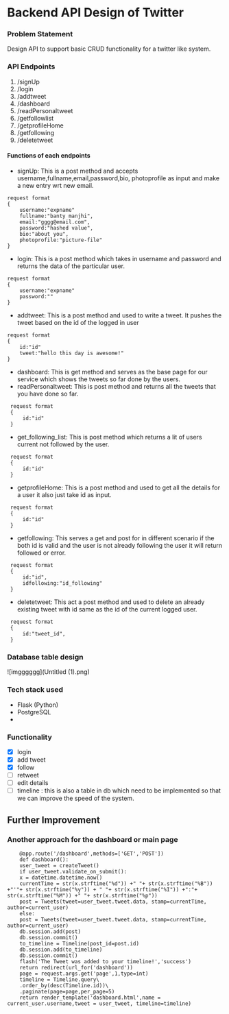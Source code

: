 

# Backend API Design of Twitter   
  
### Problem Statement
Design API to support basic CRUD functionality for a twitter like system. 

### API Endpoints

 1. /signUp
 2. /login
 3. /addtweet
 4. /dashboard
 5. /readPersonaltweet
 6. /getfollowlist
 7. /getprofileHome
 8. /getfollowing
 9. /deletetweet

#### Functions of each endpoints

 - signUp: This is a post method and accepts username,fullname,email,password,bio, photoprofile as input and make a new entry wrt new email.
 ```
 request format
 {
	 username:"expname"
	 fullname:"banty manjhi",
	 email:"gggg@email.com",
	 password:"hashed value",
	 bio:"about you", 
	 photoprofile:"picture-file"
 }
 ```
 - login: This is a post method which takes in username and password and returns the data of the particular user.
 ```
 request format
 {
	 username:"expname"
	 password:""
 }
 ```
 - addtweet: This is a post method and used to write a tweet. It pushes the tweet based on the id of the logged in user 
 ```
 request format
 {
	 id:"id"
	 tweet:"hello this day is awesome!"
 }
 ```
 - dashboard: This is get method and serves as the base page for our service which shows the tweets so far done by the users.
 - readPersonaltweet: This is post method and returns all the tweets that you have done so far.
```
 request format
 {
	 id:"id"
 }
 ```
 
 - get_following_list: This is post method which returns a lit of users current not followed by the user.
```
 request format
 {
	 id:"id"
 }
 ``` 
 
 - getprofileHome: This is a post method and used to get all the details for a user it also just take id as input.
```
 request format
 {
	 id:"id"
 }
 ``` 
 
 - getfollowing: This serves a get and post for in different scenario if the both id is valid and the user is not already following the user it will return followed or error. 
```
 request format
 {
	 id:"id",
	 idfollowing:"id_following"
 }
 ```
 
 - deletetweet: This act a post method and used to delete an already existing tweet with id same as the id of the current logged user.
```
 request format
 {
	 id:"tweet_id",
 }
 ``` 

### Database table design

![imgggggg](Untitled (1).png)

  ### Tech stack used
  

 - Flask (Python)
 - PostgreSQL
 - 
### Functionality 
 - [x] login
 - [x] add tweet
 - [x] follow
 - [ ] retweet
 - [ ] edit details
 - [ ] timeline : this is also a table in db which need to be implemented so that we can improve the speed of the system.

## Further Improvement 
### Another approach for the dashboard or main page  
```  
	@app.route('/dashboard',methods=['GET','POST'])
	def dashboard():
	user_tweet = createTweet()
	if user_tweet.validate_on_submit():
	x = datetime.datetime.now()
	currentTime = str(x.strftime("%d")) +" "+ str(x.strftime("%B")) +"'"+ str(x.strftime("%y")) + " "+ str(x.strftime("%I")) +":"+ str(x.strftime("%M")) +" "+ str(x.strftime("%p"))
	post = Tweets(tweet=user_tweet.tweet.data, stamp=currentTime, author=current_user)
	else:
	post = Tweets(tweet=user_tweet.tweet.data, stamp=currentTime, author=current_user)
	db.session.add(post)
	db.session.commit()
	to_timeline = Timeline(post_id=post.id)
	db.session.add(to_timeline)
	db.session.commit()
	flash('The Tweet was added to your timeline!','success')
	return redirect(url_for('dashboard'))
	page = request.args.get('page',1,type=int)
	timeline = Timeline.query\
	.order_by(desc(Timeline.id))\
	.paginate(page=page,per_page=5)
	return render_template('dashboard.html',name = current_user.username,tweet = user_tweet, timeline=timeline) 
```  
  




